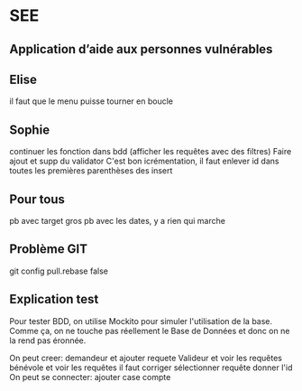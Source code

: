 # SEE
## Application d’aide aux personnes vulnérables

## Elise
il faut que le menu puisse tourner en boucle


## Sophie
continuer les fonction dans bdd (afficher les requêtes avec des filtres)
Faire ajout et supp du validator 
C'est bon icrémentation, il faut enlever id dans toutes les premières parenthèses des insert
 
## Pour tous 
pb avec target 
gros pb avec les dates, y a rien qui marche

## Problème GIT 
git config pull.rebase false  

## Explication test
Pour tester BDD, on utilise Mockito pour simuler l'utilisation de la base. Comme ça, on ne touche pas réellement le Base de Données et donc on ne la rend pas éronnée.

On peut creer:
demandeur et ajouter requete
Valideur et voir les requêtes 
bénévole et voir les requêtes 
il faut corriger sélectionner requête 
donner l'id
On peut se connecter:
ajouter case compte
